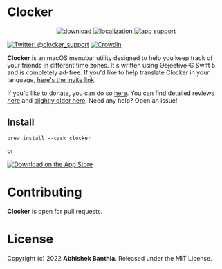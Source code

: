 # Clocker 

<p align="center">
	<a href="https://github.com/n0shake/Clocker/releases/latest">
 		<img src="https://img.shields.io/badge/download-latest-brightgreen.svg" alt="download">
	</a>
	<a href="https://crowdin.com/project/clocker">
 		<img src="https://badges.crowdin.net/clocker/localized.svg" alt="localization">
	</a>
	<a href="https://twitter.com/clocker_support">
 		<img src="https://img.shields.io/badge/contact-@clocker_support-blue.svg?style=flat" alt="app support">
	</a>
</p>

[![Twitter: @clocker_support](https://img.shields.io/badge/contact-@clocker_support-blue.svg?style=flat)](https://twitter.com/clocker_support) [![Crowdin](https://badges.crowdin.net/clocker/localized.svg)](https://crowdin.com/project/clocker)

**Clocker** is an macOS menubar utility designed to help you keep track of your friends in different time zones.  It's written using ~~Objective-C~~ Swift 5 and is completely ad-free. If you'd like to help translate Clocker in your language, [here's the invite link](https://crwd.in/clocker).

If you'd like to donate, you can do so [here](https://www.paypal.me/AbhishekBanthia). You can find detailed reviews [here](https://www.podfeet.com/blog/2020/07/clocker/) and [slightly older here](https://lifehacker.com/clocker-crams-a-world-clock-into-your-menu-bar-1794709422). Need any help? Open an issue!

## Install
```shell
brew install --cask clocker
```

or

[![Download on the App Store](https://github.com/n0shake/Clocker/blob/v1.2.1/Clocker/Images/MacAppStore.png)](https://itunes.apple.com/us/app/clocker-menubar-world-clock/id1056643111?mt=12)

# Contributing
**Clocker** is open for pull requests.

# License
Copyright (c) 2022 **Abhishek Banthia**. Released under the MIT License.
